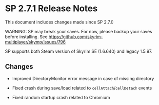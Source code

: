 # SP 2.7.1 Release Notes

This document includes changes made since SP 2.7.0

WARNING: SP may break your saves. For now, please backup your saves before installing. See https://github.com/skyrim-multiplayer/skymp/issues/796

SP supports both Steam version of Skyrim SE (1.6.640) and legacy 1.5.97.

## Changes

- Improved DirectoryMonitor error message in case of missing directory

- Fixed crash during save/load related to `cellAttach`/`cellDetach` events

- Fixed random startup crash related to Chromium
